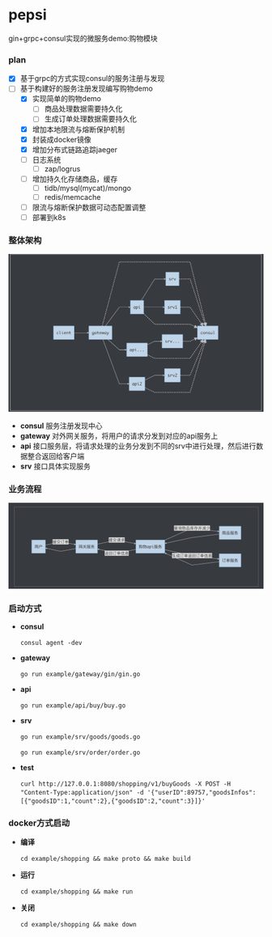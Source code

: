 # pepsi

gin+grpc+consul实现的微服务demo:购物模块

### plan

* [x] 基于grpc的方式实现consul的服务注册与发现 
* [ ] 基于构建好的服务注册发现编写购物demo
    * [x] 实现简单的购物demo
        * [ ] 商品处理数据需要持久化
        * [ ] 生成订单处理数据需要持久化
    * [x] 增加本地限流与熔断保护机制
    * [X] 封装成docker镜像
    * [x] 增加分布式链路追踪jaeger
    * [ ] 日志系统
        * [ ] zap/logrus
    * [ ] 增加持久化存储商品，缓存
        * [ ] tidb/mysql(mycat)/mongo
        * [ ] redis/memcache
    * [ ] 限流与熔断保护数据可动态配置调整
    * [ ] 部署到k8s

### 整体架构

![1568717551787](example/shopping/1568717551787.jpg)

- **consul** 服务注册发现中心
- **gateway** 对外网关服务，将用户的请求分发到对应的api服务上
- **api** 接口服务层，将请求处理的业务分发到不同的srv中进行处理，然后进行数据整合返回给客户端
- **srv** 接口具体实现服务

### 业务流程

![1568712953820](example/shopping/1568712953820.jpg)



### 启动方式

- **consul**

    `consul agent -dev`

- **gateway**

    `go run example/gateway/gin/gin.go`

- **api**

    `go run example/api/buy/buy.go`

- **srv**

    `go run example/srv/goods/goods.go `
    
    `go run example/srv/order/order.go `
    
- **test**

    `curl http://127.0.0.1:8080/shopping/v1/buyGoods -X POST -H "Content-Type:application/json" -d '{"userID":89757,"goodsInfos":[{"goodsID":1,"count":2},{"goodsID":2,"count":3}]}'`

### docker方式启动

- **编译**

    `cd example/shopping && make proto && make build`

- **运行**

    `cd example/shopping && make run`
    
- **关闭**

    `cd example/shopping && make down`
    